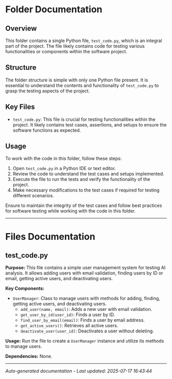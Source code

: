 # Folder Documentation

## Overview
This folder contains a single Python file, `test_code.py`, which is an integral part of the project. The file likely contains code for testing various functionalities or components within the software project.

## Structure
The folder structure is simple with only one Python file present. It is essential to understand the contents and functionality of `test_code.py` to grasp the testing aspects of the project.

## Key Files
- `test_code.py`: This file is crucial for testing functionalities within the project. It likely contains test cases, assertions, and setups to ensure the software functions as expected.

## Usage
To work with the code in this folder, follow these steps:
1. Open `test_code.py` in a Python IDE or text editor.
2. Review the code to understand the test cases and setups implemented.
3. Execute the file to run the tests and verify the functionality of the project.
4. Make necessary modifications to the test cases if required for testing different scenarios.

Ensure to maintain the integrity of the test cases and follow best practices for software testing while working with the code in this folder.

---

# Files Documentation

## test_code.py

**Purpose:** This file contains a simple user management system for testing AI analysis. It allows adding users with email validation, finding users by ID or email, getting active users, and deactivating users.

**Key Components:**
- `UserManager`: Class to manage users with methods for adding, finding, getting active users, and deactivating users.
  - `add_user(name, email)`: Adds a new user with email validation.
  - `get_user_by_id(user_id)`: Finds a user by ID.
  - `find_user_by_email(email)`: Finds a user by email address.
  - `get_active_users()`: Retrieves all active users.
  - `deactivate_user(user_id)`: Deactivates a user without deleting.

**Usage:** Run the file to create a `UserManager` instance and utilize its methods to manage users.

**Dependencies:** None.

---
*Auto-generated documentation - Last updated: 2025-07-17 16:43:44*
